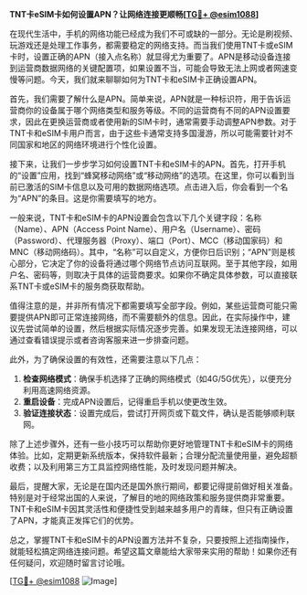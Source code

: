 **TNT卡eSIM卡如何设置APN？让网络连接更顺畅[[TG💪+ @esim1088](https://t.me/s/esim1088)]**

在现代生活中，手机的网络功能已经成为我们不可或缺的一部分。无论是刷视频、玩游戏还是处理工作事务，都需要稳定的网络支持。而当我们使用TNT卡或eSIM卡时，设置正确的APN（接入点名称）就显得尤为重要了。APN是移动设备连接到运营商数据网络的关键配置项，如果设置不当，可能会导致无法上网或者网速变慢等问题。今天，我们就来聊聊如何为TNT卡和eSIM卡正确设置APN。

首先，我们需要了解什么是APN。简单来说，APN就是一种标识符，用于告诉运营商你的设备属于哪个网络类型和服务等级。不同的运营商有不同的APN设置要求，因此在更换运营商或者使用新的SIM卡时，通常需要手动调整APN参数。对于TNT卡和eSIM卡用户而言，由于这些卡通常支持多国漫游，所以可能需要针对不同国家和地区的网络环境进行个性化设置。

接下来，让我们一步步学习如何设置TNT卡和eSIM卡的APN。首先，打开手机的“设置”应用，找到“蜂窝移动网络”或“移动网络”的选项。在这里，你可以看到当前已激活的SIM卡信息以及可用的数据网络选项。点击进入后，你会看到一个名为“APN”的条目。这是你需要填写的地方。

一般来说，TNT卡和eSIM卡的APN设置会包含以下几个关键字段：名称（Name）、APN（Access Point Name）、用户名（Username）、密码（Password）、代理服务器（Proxy）、端口（Port）、MCC（移动国家码）和MNC（移动网络码）。其中，“名称”可以自定义，方便你日后识别；“APN”则是核心部分，它决定了你的设备将通过哪个网络节点访问互联网。至于其他字段，如用户名、密码等，则取决于具体的运营商要求。如果你不确定具体参数，可以直接联系TNT卡或eSIM卡的服务商获取帮助。

值得注意的是，并非所有情况下都需要填写全部字段。例如，某些运营商可能只需要提供APN即可正常连接网络，而不需要额外的信息。因此，在实际操作中，建议先尝试简单的设置，然后根据实际情况逐步完善。如果发现无法连接网络，可以通过查看错误提示或者咨询客服来进一步排查问题。

此外，为了确保设置的有效性，还需要注意以下几点：

1. **检查网络模式**：确保手机选择了正确的网络模式（如4G/5G优先），以便充分利用高速网络资源。
2. **重启设备**：完成APN设置后，记得重启手机以使更改生效。
3. **验证连接状态**：设置完成后，尝试打开网页或下载文件，确认是否能够顺利联网。

除了上述步骤外，还有一些小技巧可以帮助你更好地管理TNT卡和eSIM卡的网络体验。比如，定期更新系统版本，保持软件最新；合理分配流量使用量，避免超额收费；以及利用第三方工具监控网络性能，及时发现问题并解决。

最后，提醒大家，无论是在国内还是国外旅行期间，都要记得提前做好相关准备。特别是对于经常出国的人来说，了解目的地的网络政策和服务提供商非常重要。TNT卡和eSIM卡因其灵活性和便捷性受到越来越多用户的青睐，但只有正确设置了APN，才能真正发挥它们的优势。

总之，掌握TNT卡和eSIM卡的APN设置方法并不复杂，只要按照上述指南操作，就能轻松搞定网络连接问题。希望这篇文章能给大家带来实用的帮助！如果你还有任何疑问，欢迎随时留言讨论哦。

[[TG💪+ @esim1088](https://t.me/s/esim1088) ![Image](https://i.postimg.cc/4NQfJmqS/Snipaste-2025-05-13-00-14-12.png)]